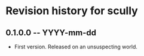 # Revision history for scully

## 0.1.0.0 -- YYYY-mm-dd

* First version. Released on an unsuspecting world.
